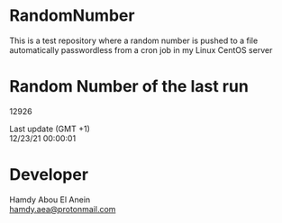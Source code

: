 # RandomNumber    
This is a test repository where a random number is pushed to a file automatically passwordless from a cron job in my Linux CentOS server    
# Random Number of the last run   
12926
      
Last update (GMT +1)    
12/23/21 00:00:01
# Developer    
Hamdy Abou El Anein   
hamdy.aea@protonmail.com
